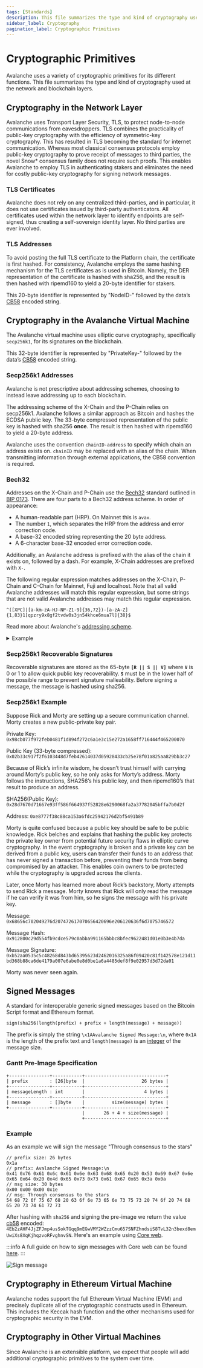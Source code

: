 ```yaml
---
tags: [Standards]
description: This file summarizes the type and kind of cryptography used by Avalanche at the network and blockchain layers.
sidebar_label: Cryptography
pagination_label: Cryptographic Primitives
---
```


# Cryptographic Primitives

Avalanche uses a variety of cryptographic primitives for its different
functions. This file summarizes the type and kind of cryptography used at the
network and blockchain layers.

## Cryptography in the Network Layer

Avalanche uses Transport Layer Security, TLS, to protect node-to-node
communications from eavesdroppers. TLS combines the practicality of public-key
cryptography with the efficiency of symmetric-key cryptography. This has
resulted in TLS becoming the standard for internet communication. Whereas most
classical consensus protocols employ public-key cryptography to prove receipt of
messages to third parties, the novel Snow\* consensus family does not require
such proofs. This enables Avalanche to employ TLS in authenticating stakers and
eliminates the need for costly public-key cryptography for signing network
messages.

### TLS Certificates

Avalanche does not rely on any centralized third-parties, and in particular, it
does not use certificates issued by third-party authenticators. All certificates
used within the network layer to identify endpoints are self-signed, thus
creating a self-sovereign identity layer. No third parties are ever involved.

### TLS Addresses

To avoid posting the full TLS certificate to the Platform chain, the certificate
is first hashed. For consistency, Avalanche employs the same hashing mechanism
for the TLS certificates as is used in Bitcoin. Namely, the DER representation
of the certificate is hashed with sha256, and the result is then hashed with
ripemd160 to yield a 20-byte identifier for stakers.

This 20-byte identifier is represented by "NodeID-" followed by the data’s
[CB58](https://support.avalabs.org/en/articles/4587395-what-is-cb58) encoded
string.

## Cryptography in the Avalanche Virtual Machine

The Avalanche virtual machine uses elliptic curve cryptography, specifically
`secp256k1`, for its signatures on the blockchain.

This 32-byte identifier is represented by "PrivateKey-" followed by the data’s
[CB58](https://support.avalabs.org/en/articles/4587395-what-is-cb58) encoded
string.

### Secp256k1 Addresses

Avalanche is not prescriptive about addressing schemes, choosing to instead
leave addressing up to each blockchain.

The addressing scheme of the X-Chain and the P-Chain relies on secp256k1.
Avalanche follows a similar approach as Bitcoin and hashes the ECDSA public key.
The 33-byte compressed representation of the public key is hashed with sha256
**once**. The result is then hashed with ripemd160 to yield a 20-byte address.

Avalanche uses the convention `chainID-address` to specify which chain an
address exists on. `chainID` may be replaced with an alias of the chain. When
transmitting information through external applications, the CB58 convention is
required.

### Bech32

Addresses on the X-Chain and P-Chain use the
[Bech32](http://support.avalabs.org/en/articles/4587392-what-is-bech32) standard
outlined in [BIP 0173](https://en.bitcoin.it/wiki/BIP_0173). There are four
parts to a Bech32 address scheme. In order of appearance:

- A human-readable part (HRP). On Mainnet this is `avax`.
- The number `1`, which separates the HRP from the address and error correction code.
- A base-32 encoded string representing the 20 byte address.
- A 6-character base-32 encoded error correction code.

Additionally, an Avalanche address is prefixed with the alias of the chain it
exists on, followed by a dash. For example, X-Chain addresses are prefixed with
`X-`.

The following regular expression matches addresses on the X-Chain, P-Chain and
C-Chain for Mainnet, Fuji and localhost. Note that all valid Avalanche addresses
will match this regular expression, but some strings that are not valid
Avalanche addresses may match this regular expression.

```text
^([XPC]|[a-km-zA-HJ-NP-Z1-9]{36,72})-[a-zA-Z]{1,83}1[qpzry9x8gf2tvdw0s3jn54khce6mua7l]{38}$
```

Read more about Avalanche's [addressing scheme](https://support.avalabs.org/en/articles/4596397-what-is-an-address).

<details>
<summary> Example </summary>
<p>

For example the following Bech32 address,
`X-avax19rknw8l0grnfunjrzwxlxync6zrlu33y2jxhrg`, is composed like so:

1. HRP: `avax`
2. Separator: `1`
3. Address: `9rknw8l0grnfunjrzwxlxync6zrlu33y`
4. Checksum: `2jxhrg`

Depending on the `networkID`,
the encoded addresses will have a distinctive HRP per each network. 

- 0 - X-`custom`19rknw8l0grnfunjrzwxlxync6zrlu33yeg5dya
- 1 - X-`avax`19rknw8l0grnfunjrzwxlxync6zrlu33y2jxhrg
- 2 - X-`cascade`19rknw8l0grnfunjrzwxlxync6zrlu33ypmtvnh
- 3 - X-`denali`19rknw8l0grnfunjrzwxlxync6zrlu33yhc357h
- 4 - X-`everest`19rknw8l0grnfunjrzwxlxync6zrlu33yn44wty
- 5 - X-`fuji`19rknw8l0grnfunjrzwxlxync6zrlu33yxqzg0h
- 1337 - X-`custom`19rknw8l0grnfunjrzwxlxync6zrlu33yeg5dya
- 12345 - X-`local`19rknw8l0grnfunjrzwxlxync6zrlu33ynpm3qq

Here's the mapping of `networkID` to bech32 HRP.

```ts
  0: "custom",
  1: "avax",
  2: "cascade",
  3: "denali",
  4: "everest",
  5: "fuji",
  1337: "custom",
  12345: "local"
``` 

</p>
</details>

### Secp256k1 Recoverable Signatures

Recoverable signatures are stored as the 65-byte **`[R || S || V]`** where
**`V`** is 0 or 1 to allow quick public key recoverability. **`S`** must be in
the lower half of the possible range to prevent signature malleability. Before
signing a message, the message is hashed using sha256.

### Secp256k1 Example

Suppose Rick and Morty are setting up a secure communication channel. Morty
creates a new public-private key pair.

Private Key: `0x98cb077f972feb0481f1d894f272c6a1e3c15e272a1658ff716444f465200070`

Public Key (33-byte compressed): `0x02b33c917f2f6103448d7feb42614037d05928433cb25e78f01a825aa829bb3c27`

Because of Rick’s infinite wisdom, he doesn’t trust himself with carrying around
Morty’s public key, so he only asks for Morty’s address. Morty follows the
instructions, SHA256’s his public key, and then ripemd160’s that result to
produce an address.

SHA256(Public Key): `0x28d7670d71667e93ff586f664937f52828e6290068fa2a37782045bffa7b0d2f`

Address: `0xe8777f38c88ca153a6fdc25942176d2bf5491b89`

Morty is quite confused because a public key should be safe to be public
knowledge. Rick belches and explains that hashing the public key protects the
private key owner from potential future security flaws in elliptic curve
cryptography. In the event cryptography is broken and a private key can be
derived from a public key, users can transfer their funds to an address that has
never signed a transaction before, preventing their funds from being compromised
by an attacker. This enables coin owners to be protected while the cryptography
is upgraded across the clients.

Later, once Morty has learned more about Rick’s backstory, Morty attempts to
send Rick a message. Morty knows that Rick will only read the message if he can
verify it was from him, so he signs the message with his private key.

Message: `0x68656c702049276d207472617070656420696e206120636f6d7075746572`

Message Hash: `0x912800c29d554fb9cdce579c0abba991165bbbc8bfec9622481d01e0b3e4b7da`

Message Signature: `0xb52aa0535c5c48268d843bd65395623d2462016325a86f09420c81f142578e121d11bd368b88ca6de4179a007e6abe0e8d0be1a6a4485def8f9e02957d3d72da01`

Morty was never seen again.

## Signed Messages

A standard for interoperable generic signed messages based on the Bitcoin Script
format and Ethereum format.

```text
sign(sha256(length(prefix) + prefix + length(message) + message))
```

The prefix is simply the string `\x1AAvalanche Signed Message:\n`, where `0x1A`
is the length of the prefix text and `length(message)` is an
[integer](/reference/standards/serialization-primitives.md#integer) of the message size.

### Gantt Pre-Image Specification

```text
+---------------+-----------+------------------------------+
| prefix        : [26]byte  |                     26 bytes |
+---------------+-----------+------------------------------+
| messageLength : int       |                      4 bytes |
+---------------+-----------+------------------------------+
| message       : []byte    |          size(message) bytes |
+---------------+-----------+------------------------------+
                            |       26 + 4 + size(message) |
                            +------------------------------+
```

### Example

As an example we will sign the message "Through consensus to the stars"

```text
// prefix size: 26 bytes
0x1a
// prefix: Avalanche Signed Message:\n
0x41 0x76 0x61 0x6c 0x61 0x6e 0x63 0x68 0x65 0x20 0x53 0x69 0x67 0x6e 0x65 0x64 0x20 0x4d 0x65 0x73 0x73 0x61 0x67 0x65 0x3a 0x0a
// msg size: 30 bytes
0x00 0x00 0x00 0x1e
// msg: Through consensus to the stars
54 68 72 6f 75 67 68 20 63 6f 6e 73 65 6e 73 75 73 20 74 6f 20 74 68 65 20 73 74 61 72 73
```

After hashing with `sha256` and signing the pre-image we return the value
[cb58](https://support.avalabs.org/en/articles/4587395-what-is-cb58) encoded:
`4Eb2zAHF4JjZFJmp4usSokTGqq9mEGwVMY2WZzzCmu657SNFZhndsiS8TvL32n3bexd8emUwiXs8XqKjhqzvoRFvghnvSN`.
Here's an example using [Core web](https://core.app/tools/signing-tools/sign/).

:::info
A full guide on how to sign messages with Core web can be found 
[here](https://support.avax.network/en/articles/7206948-core-web-how-do-i-use-the-signing-tools).
:::

![Sign message](/img/signed-message.png)

## Cryptography in Ethereum Virtual Machine

Avalanche nodes support the full Ethereum Virtual Machine (EVM) and precisely
duplicate all of the cryptographic constructs used in Ethereum. This includes
the Keccak hash function and the other mechanisms used for cryptographic
security in the EVM.

## Cryptography in Other Virtual Machines

Since Avalanche is an extensible platform, we expect that people will add
additional cryptographic primitives to the system over time.
